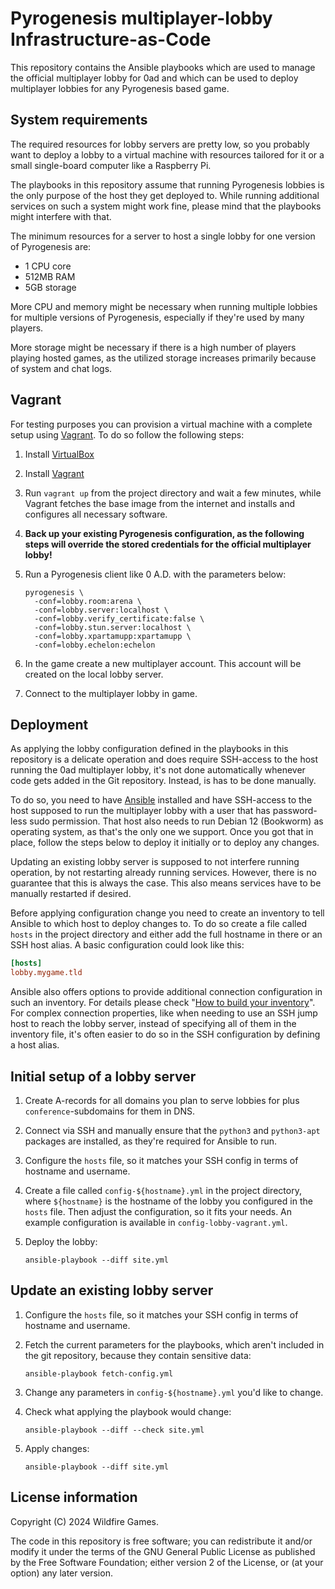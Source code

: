 # Pyrogenesis multiplayer-lobby Infrastructure-as-Code

This repository contains the Ansible playbooks which are used to manage the official multiplayer
lobby for 0ad and which can be used to deploy multiplayer lobbies for any Pyrogenesis based game.

## System requirements

The required resources for lobby servers are pretty low, so you probably want to deploy a lobby to
a virtual machine with resources tailored for it or a small single-board computer like a Raspberry
Pi.

The playbooks in this repository assume that running Pyrogenesis lobbies is the only purpose of the
host they get deployed to. While running additional services on such a system might work fine,
please mind that the playbooks might interfere with that.

The minimum resources for a server to host a single lobby for one version of Pyrogenesis are:

- 1 CPU core
- 512MB RAM
- 5GB storage

More CPU and memory might be necessary when running multiple lobbies for multiple versions of
Pyrogenesis, especially if they're used by many players.

More storage might be necessary if there is a high number of players playing hosted games, as the
utilized storage increases primarily because of system and chat logs.

## Vagrant

For testing purposes you can provision a virtual machine with a complete setup using
[Vagrant](https://www.vagrantup.com/). To do so follow the following steps:

1. Install [VirtualBox](https://www.virtualbox.org/)
2. Install [Vagrant](https://www.vagrantup.com/)
3. Run `vagrant up` from the project directory and wait a few minutes, while Vagrant fetches the
   base image from the internet and installs and configures all necessary software.
4. **Back up your existing Pyrogenesis configuration, as the following steps will override the
   stored credentials for the official multiplayer lobby!**
5. Run a Pyrogenesis client like 0 A.D. with the parameters below:

   ```shell
   pyrogenesis \
     -conf=lobby.room:arena \
     -conf=lobby.server:localhost \
     -conf=lobby.verify_certificate:false \
     -conf=lobby.stun.server:localhost \
     -conf=lobby.xpartamupp:xpartamupp \
     -conf=lobby.echelon:echelon
   ```

6. In the game create a new multiplayer account. This account will be created on the local lobby
   server.
7. Connect to the multiplayer lobby in game.

## Deployment

As applying the lobby configuration defined in the playbooks in this repository is a delicate
operation and does require SSH-access to the host running the 0ad multiplayer lobby, it's not done
automatically whenever code gets added in the Git repository. Instead, is has to be done manually.

To do so, you need to have [Ansible](https://www.ansible.com/) installed and have SSH-access to the
host supposed to run the multiplayer lobby with a user that has password-less sudo permission. That
host also needs to run Debian 12 (Bookworm) as operating system, as that's the only one we support.
Once you got that in place, follow the steps below to deploy it initially or to deploy any changes.

Updating an existing lobby server is supposed to not interfere running operation, by not restarting
already running services. However, there is no guarantee that this is always the case. This also
means services have to be manually restarted if desired.

Before applying configuration change you need to create an inventory to tell Ansible to which host
to deploy changes to. To do so create a file called `hosts` in the project directory and either
add the full hostname in there or an SSH host alias. A basic configuration could look like this:

```ini
[hosts]
lobby.mygame.tld
```

Ansible also offers options to provide additional connection configuration in such an inventory.
For details please check
"[How to build your inventory](https://docs.ansible.com/ansible/latest/inventory_guide/intro_inventory.html)".
For complex connection properties, like when needing to use an SSH jump host to reach the lobby
server, instead of specifying all of them in the inventory file, it's often easier to do so in the
SSH configuration by defining a host alias.

## Initial setup of a lobby server

1. Create A-records for all domains you plan to serve lobbies for plus `conference`-subdomains for
   them in DNS.
2. Connect via SSH and manually ensure that the `python3` and `python3-apt` packages are installed,
   as they're required for Ansible to run.
3. Configure the `hosts` file, so it matches your SSH config in terms of hostname and username.
4. Create a file called `config-${hostname}.yml` in the project directory, where `${hostname}` is
   the hostname of the lobby you configured in the `hosts` file. Then adjust the configuration,
   so it fits your needs. An example configuration is available in `config-lobby-vagrant.yml`.
5. Deploy the lobby:

   ```shell
   ansible-playbook --diff site.yml
   ```

## Update an existing lobby server

1. Configure the `hosts` file, so it matches your SSH config in terms of hostname and username.
2. Fetch the current parameters for the playbooks, which aren't included in the git repository,
   because they contain sensitive data:

   ```shell
   ansible-playbook fetch-config.yml
   ```

3. Change any parameters in `config-${hostname}.yml` you'd like to change.
4. Check what applying the playbook would change:

   ```shell
   ansible-playbook --diff --check site.yml
   ```

5. Apply changes:

   ```shell
   ansible-playbook --diff site.yml
   ```

## License information

Copyright (C) 2024 Wildfire Games.

The code in this repository is free software; you can redistribute it and/or modify it under the
terms of the GNU General Public License as published by the Free Software Foundation; either
version 2 of the License, or (at your option) any later version.
